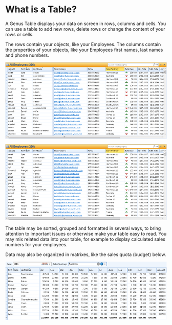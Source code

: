 # What is a Table?

A Genus Table displays your data on screen in rows, columns and cells. You can use a table to add new rows, delete rows or change the content of your rows or cells.

The rows contain your objects, like your Employees. The columns contain the properties of your objects, like your Employees first names, last names and phone numbers.

![ID4E64E5B7E9554886.IDD2871CD5227E40E8.png](media/ID4E64E5B7E9554886.IDD2871CD5227E40E8.png)

![ID4E64E5B7E9554886.IDED15CA85F5C64CA3.png](media/ID4E64E5B7E9554886.IDED15CA85F5C64CA3.png)

The table may be sorted, grouped and formatted in several ways, to bring attention to important issues or otherwise make your table easy to read. You may mix related data into your table, for example to display calculated sales numbers for your employees.

Data may also be organized in matrixes, like the sales quota (budget) below.

![ID4E64E5B7E9554886.ID48DA88AC50794FC6.png](media/ID4E64E5B7E9554886.ID48DA88AC50794FC6.png)